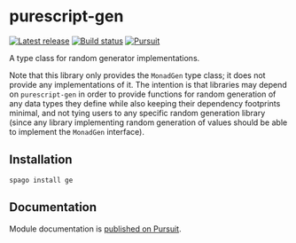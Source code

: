 # purescript-gen

[![Latest release](http://img.shields.io/github/release/purescript/purescript-gen.svg)](https://github.com/purescript/purescript-gen/releases)
[![Build status](https://github.com/purescript/purescript-gen/workflows/CI/badge.svg?branch=master)](https://github.com/purescript/purescript-gen/actions?query=workflow%3ACI+branch%3Amaster)
[![Pursuit](https://pursuit.purescript.org/packages/purescript-gen/badge)](https://pursuit.purescript.org/packages/purescript-gen)

A type class for random generator implementations.

Note that this library only provides the `MonadGen` type class; it does not provide any implementations of it. The intention is that libraries may depend on `purescript-gen` in order to provide functions for random generation of any data types they define while also keeping their dependency footprints minimal, and not tying users to any specific random generation library (since any library implementing random generation of values should be able to implement the `MonadGen` interface).

## Installation

```
spago install ge
```

## Documentation

Module documentation is [published on Pursuit](http://pursuit.purescript.org/packages/purescript-gen).
